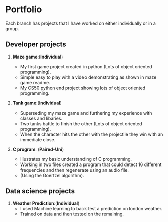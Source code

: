 # Portfolio

Each branch has projects that I have worked on either individually or in a group.

## Developer projects

1. **Maze game**:(**Individual**)
   - My first game project created in python (Lots of object oriented programming).
   - Simple easy to play with a video demonstrating as shown in maze game readme.
   - My CS50 python end project showing lots of object oriented programming.

2. **Tank game**:(**Individual**)
   - Superseding my maze game and furthering my experience with classes and libaries.
   - Two tanks battle to finish the other (Lots of object oriented programming). 
   - When the character hits the other with the projectile they win with an immediate close.

3. **C program**: (**Paired-Uni**)
   - Illustrates my basic understanding of C programming.
   - Working in two files created a program that could detect 16 different frequencies and then regenerate using an audio file.
   - (Using the Goertzel algorithm).

## Data science projects

1. **Weather Prediction**:(**Individual**)
   - I used Machine learning to back test a prediction on london weather.
   - Trained on data and then tested on the remaining.



